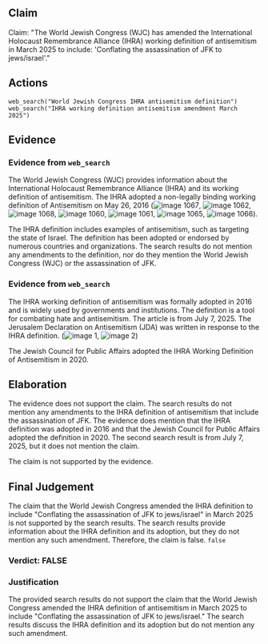 ## Claim
Claim: "The World Jewish Congress (WJC) has amended the International Holocaust Remembrance Alliance (IHRA) working definition of antisemitism in March 2025 to include: 'Conflating the assassination of JFK to jews/israel'."

## Actions
```
web_search("World Jewish Congress IHRA antisemitism definition")
web_search("IHRA working definition antisemitism amendment March 2025")
```

## Evidence
### Evidence from `web_search`
The World Jewish Congress (WJC) provides information about the International Holocaust Remembrance Alliance (IHRA) and its working definition of antisemitism. The IHRA adopted a non-legally binding working definition of Antisemitism on May 26, 2016 (![image 1067](media/2025-07-20_10-12-1753006367-595318.jpg), ![image 1062](media/2025-07-20_10-12-1753006366-343349.jpg), ![image 1068](media/2025-07-20_10-12-1753006367-696506.jpg), ![image 1060](media/2025-07-20_10-12-1753006365-967345.jpg), ![image 1061](media/2025-07-20_10-12-1753006366-242466.jpg), ![image 1065](media/2025-07-20_10-12-1753006366-909745.jpg), ![image 1066](media/2025-07-20_10-12-1753006367-322504.jpg)).

The IHRA definition includes examples of antisemitism, such as targeting the state of Israel. The definition has been adopted or endorsed by numerous countries and organizations. The search results do not mention any amendments to the definition, nor do they mention the World Jewish Congress (WJC) or the assassination of JFK.


### Evidence from `web_search`
The IHRA working definition of antisemitism was formally adopted in 2016 and is widely used by governments and institutions. The definition is a tool for combating hate and antisemitism. The article is from July 7, 2025. The Jerusalem Declaration on Antisemitism (JDA) was written in response to the IHRA definition. (![image 1](media/0.jpg), ![image 2](media/1.jpg))

The Jewish Council for Public Affairs adopted the IHRA Working Definition of Antisemitism in 2020.


## Elaboration
The evidence does not support the claim. The search results do not mention any amendments to the IHRA definition of antisemitism that include the assassination of JFK. The evidence does mention that the IHRA definition was adopted in 2016 and that the Jewish Council for Public Affairs adopted the definition in 2020. The second search result is from July 7, 2025, but it does not mention the claim.

The claim is not supported by the evidence.


## Final Judgement
The claim that the World Jewish Congress amended the IHRA definition to include "Conflating the assassination of JFK to jews/israel" in March 2025 is not supported by the search results. The search results provide information about the IHRA definition and its adoption, but they do not mention any such amendment. Therefore, the claim is false. `false`

### Verdict: FALSE

### Justification
The provided search results do not support the claim that the World Jewish Congress amended the IHRA definition of antisemitism in March 2025 to include "Conflating the assassination of JFK to jews/israel." The search results discuss the IHRA definition and its adoption but do not mention any such amendment.
